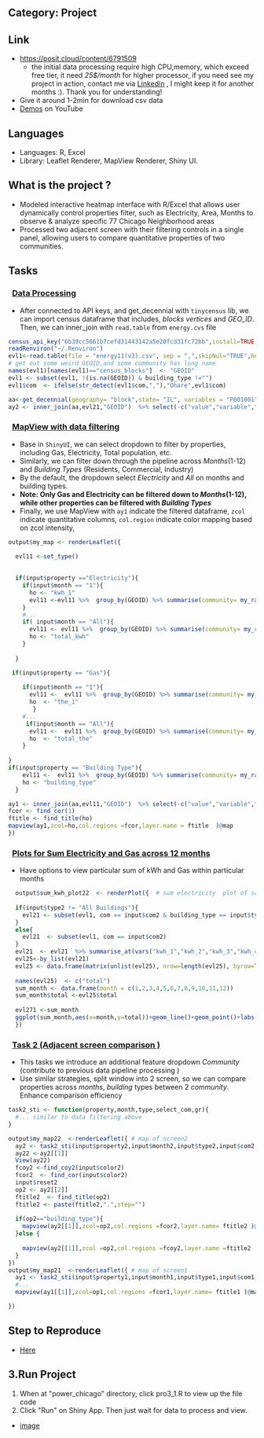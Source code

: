 ## Category: Project
## Link
  - https://posit.cloud/content/6791509
      - the initial data processing require high CPU,memory, which exceed free tier, it need *25$/month* for higher processor, if you need see my project in action, contact me via [Linkedin](https://www.linkedin.com/in/khang-mach-b1b343164/) , I might keep it for another months :). Thank you for understanding!
  - Give it around 1-2min for download csv data
  - [Demos](https://youtu.be/0M1hP5xwNLs) on YouTube
## Languages 
  - Languages: R, Excel 
  - Library: Leaflet Renderer, MapView Renderer, Shiny UI.
## What is the project ?
  - Modeled interactive heatmap interface with R/Excel that allows user dynamically control properties filter, such as Electricity, Area, Months to observe & analyze specific 77 Chicago Neighborhood areas 
  - Processed two adjacent screen with their filtering controls in a single panel, allowing users to  compare quantitative properties of two communities.
## Tasks 
  <h3>&nbsp;&nbsp;<ins>Data Processing</ins></h3>
  
  - After connected to API keys, and get_decennial with `tinycensus` lib, we can import census dataframe that includes, *blocks vertices* and *GEO_ID*. Then, we can inner_join with `read.table` from `energy.cvs` file
  ```r
  census_api_key("6b39cc5661b7cefd31443142a5e20fcd31fc72bb",install=TRUE,overwrite=TRUE)
  readRenviron("~/.Renviron")
  evl1<-read.table(file = "energy11(v3).csv", sep = ",",skipNul="TRUE",header = TRUE)
  # get out some weird GEOID,and some community has long name
  names(evl1)[names(evl1)=="census_blocks"]  <- "GEOID"
  evl1 <- subset(evl1, !(is.na(GEOID)) & building_type !="")
  evl1$com  <- ifelse(str_detect(evl1$com,","),"Ohare",evl1$com)

  aa<-get_decennial(geography= "block",state= "IL", variables = "P001001",county ="Cook", geometry=TRUE)
  ay2 <- inner_join(aa,evl21,"GEOID")  %>% select(-c("value","variable","NAME")) #merge with shapefile
  ```
  <h3>&nbsp;&nbsp;<ins>MapView with data filtering</ins></h3>
  
  - Base in `ShinyUI`, we can select dropdown to filter by properties, including Gas, Electricity, Total population, etc.
  - Similarly, we can filter down through the pipeline across *Months*(1-12) and *Building Types* (Residents, Commercial, Industry)
  - By the default, the dropdown select *Electricity* and *All* on months and building types.
  - **Note: Only Gas and Electricity can be filtered down to *Months*(1-12), while other properties can be filtered with *Building Types***
  - Finally, we use MapView with `ay1` indicate the filtered dataframe, `zcol` indicate quantitative columns, `col.region` indicate color mapping  based on zcol intensity,
  ```r
  output$my_map <- renderLeaflet({
  
    evl11 <-set_type()
   
    
    if(input$property =="Electricity"){
      if(input$month == "1"){
        ho <- "kwh_1"
        evl11 <-evl11 %>%  group_by(GEOID) %>% summarise(community= my_random(com),Multiple = is_multiple(GEOID),building_type = type_building(building_type) ,kwh_1 = sum(kwh_1)) 
      }
      #...
      if( input$month == "All"){
        evl11 <- evl11 %>%  group_by(GEOID) %>% summarise(community= my_random(com),Multiple = is_multiple(GEOID),building_type = type_building(building_type),total_kwh= sum(total_kwh) )
        ho <- "total_kwh"
      }
      
    }

   if(input$property == "Gas"){
      
      if(input$month == "1"){
        evl11 <-  evl11 %>%  group_by(GEOID) %>% summarise(community= my_random(com),Multiple = is_multiple(GEOID),building_type = type_building(building_type) ,the_1 = sum(the_1)) 
        ho  <- "the_1"
         }
      #...
       if(input$month == "All"){ 
        evl11 <-  evl11 %>%  group_by(GEOID) %>% summarise(community= my_random(com),Multiple = is_multiple(GEOID),building_type = type_building(building_type) ,total_the = sum(total_the)) 
        ho  <- "total_the"
      }
      
  }
  if(input$property == "Building Type"){
      evl11 <-  evl11 %>%  group_by(GEOID) %>% summarise(community= my_random(com),Multiple = is_multiple(GEOID), building_type = type_building(building_type) ) 
      ho <- "building_type"
    }

  ay1 <- inner_join(aa,evl11,"GEOID")  %>% select(-c("value","variable","NAME"))
  fcor <- find_cor(1)
  ftitle <- find_title(ho)
  mapview(ay1,zcol=ho,col.regions =fcor,layer.name = ftitle  )@map 
  })
  ```
  <h3>&nbsp;&nbsp;<ins>Plots for Sum Electricity and Gas across 12 months</ins></h3>
   
  - Have options to view particular sum of kWh and Gas within particular months 
  ```r
    output$sum_kwh_plot22  <- renderPlot({  # sum electricity  plot of screen2
    
    if(input$type2 != "All Buildings"){
      evl21 <- subset(evl1, com == input$com2 & building_type == input$type2  )
    }
    else{
      evl21  <- subset(evl1, com == input$com2)
    }   
    evl21  <- evl21  %>% summarise_at(vars("kwh_1","kwh_2","kwh_3","kwh_4","kwh_5","kwh_6","kwh_7","kwh_8","kwh_9","kwh_10","kwh_11","kwh_12"),sum) 
    evl25<-by_list(evl21)
    evl25 <- data.frame(matrix(unlist(evl25), nrow=length(evl25), byrow=TRUE))
    
    names(evl25)  <- c("total")
    sum_month <- data.frame(month = c(1,2,3,4,5,6,7,8,9,10,11,12))
    sum_month$total <-evl25$total 
    
    evl271 <-sum_month   
    ggplot(sum_month,aes(x=month,y=total))+geom_line()+geom_point()+labs(x="Month",y= "Kwh",title = paste("Sum Kwh 12 months for ",input$type2,"in",input$com2))
    }) 
  ```
  <h3>&nbsp;&nbsp;<ins>Task 2 (Adjacent screen comparison )</ins></h3>
  
  - This tasks we introduce an additional feature dropdown *Community* (contribute to previous data pipeline processing )
  - Use similar strategies, split window into 2 screen, so we can compare properties across *months*, *building* types between 2 *community*. Enhance comparison efficiency

  ```r
  task2_sti <- function(property,month,type,select_com,gr){
    #... similar to data filtering above
  }

  output$my_map22  <-renderLeaflet({ # map of screen2
    ay2 <- task2_sti(input$property2,input$month2,input$type2,input$com2,2)
    ay22 <-ay2[[1]]
    View(ay22)   
    fcoy2 <-find_coy2(input$color2)
    fcor2  <- find_cor(input$color2) 
    input$reset2
    op2 <- ay2[[2]]
    ftitle2  <- find_title(op2)
    ftitle2 <- paste(ftitle2,".",step="")
    
    if(op2=="building_type"){
      mapview(ay2[[1]],zcol=op2,col.regions =fcor2,layer.name= ftitle2 )@map
    }else {
      
      mapview(ay2[[1]],zcol =op2,col.regions =fcoy2,layer.name =ftitle2   )@map
    }
  })
  output$my_map21  <-renderLeaflet({ # map of screen1
    ay1 <- task2_sti(input$property1,input$month1,input$type1,input$com1,2)
    #...
    mapview(ay1[[1]],zcol=op1,col.regions =fcor1,layer.name= ftitle1 )@map

  })
  ```

## Step to Reproduce
 - [Here](https://docs.google.com/document/d/1rWl1_SQR6yItsA5kduAP07sGiJFFJH4xm76Z8LsdPIo/edit)
  ## 3.Run Project
  1. When at "power_chicago" directory, click pro3_1.R to view up the file code
  2. Click "Run" on Shiny App. Then just wait for data to process and view.
  * [image](./images/pic5.png)
